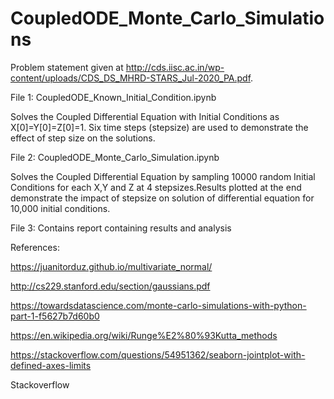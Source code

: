 # CoupledODE_Monte_Carlo_Simulations

Problem statement given at http://cds.iisc.ac.in/wp-content/uploads/CDS_DS_MHRD-STARS_Jul-2020_PA.pdf.

File 1: CoupledODE_Known_Initial_Condition.ipynb 

Solves the Coupled Differential Equation with Initial Conditions as X[0]=Y[0]=Z[0]=1. 
Six time steps (stepsize) are used to demonstrate the effect of step size on the solutions. 

File 2: CoupledODE_Monte_Carlo_Simulation.ipynb 

Solves the Coupled Differential Equation by sampling 10000 random Initial Conditions for 
each X,Y and Z at 4 stepsizes.Results plotted at the end demonstrate the impact of stepsize on solution of differential equation for 10,000 initial conditions.  

File 3: Contains report containing results and analysis

References:

https://juanitorduz.github.io/multivariate_normal/

http://cs229.stanford.edu/section/gaussians.pdf

https://towardsdatascience.com/monte-carlo-simulations-with-python-part-1-f5627b7d60b0

https://en.wikipedia.org/wiki/Runge%E2%80%93Kutta_methods

https://stackoverflow.com/questions/54951362/seaborn-jointplot-with-defined-axes-limits

Stackoverflow
